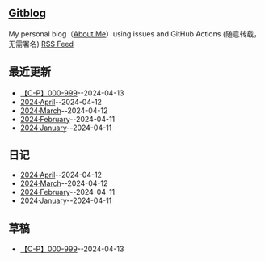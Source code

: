 ## [Gitblog](https://github.com/bingdu748/c_d-project)
My personal blog（[About Me](https://github.com/yihong0618/gitblog/issues/282)）using issues and GitHub Actions (随意转载，无需署名)
[RSS Feed](https://raw.githubusercontent.com/bingdu748/c_d-project/master/feed.xml)

## 最近更新
- [【C-P】000-999](https://github.com/bingdu748/c_d-project/issues/5)--2024-04-13
- [2024·April](https://github.com/bingdu748/c_d-project/issues/4)--2024-04-12
- [2024·March](https://github.com/bingdu748/c_d-project/issues/3)--2024-04-12
- [2024·February](https://github.com/bingdu748/c_d-project/issues/2)--2024-04-11
- [2024·January](https://github.com/bingdu748/c_d-project/issues/1)--2024-04-11
## 日记
- [2024·April](https://github.com/bingdu748/c_d-project/issues/4)--2024-04-12
- [2024·March](https://github.com/bingdu748/c_d-project/issues/3)--2024-04-12
- [2024·February](https://github.com/bingdu748/c_d-project/issues/2)--2024-04-11
- [2024·January](https://github.com/bingdu748/c_d-project/issues/1)--2024-04-11
## 草稿
- [【C-P】000-999](https://github.com/bingdu748/c_d-project/issues/5)--2024-04-13

